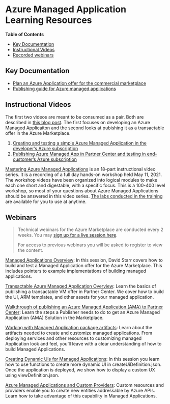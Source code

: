 # Azure Managed Application Learning Resources

**Table of Contents**

- [Key Documentation](#key-documentation)
- [Instructional Videos](#instructional-videos)
- [Recorded webinars](#webinars)

## Key Documentation

  - [Plan an Azure Application offer for the commercial marketplace](https://docs.microsoft.com/en-us/azure/marketplace/plan-azure-application-offer)
  - [Publishing guide for Azure managed applications](https://docs.microsoft.com/en-us/azure/marketplace/marketplace-managed-apps)
  
## Instructional Videos

The first two videos are meant to be consumed as a pair. Both are described in [this blog post](https://techcommunity.microsoft.com/t5/fasttrack-for-azure/simple-azure-managed-application-creating-testing-and-publishing/ba-p/2071773). The first focuses on developing an Azure Managed Applicaiton and the second looks at pubishing it as a transactable offer in the Azure Marketplace. 

1. [Creating and testing a simple Azure Managed Application in the developer’s Azure subscription](https://www.youtube.com/watch?v=eCGFmUirLGU)
2. [Publishing Azure Managed App in Partner Center and testing in end-customer’s Azure subscription](https://www.youtube.com/watch?v=3ODHzEjomro)

[Mastering Azure Managed Applications](https://www.youtube.com/playlist?list=PLmsFUfdnGr3xpz1Q1ExBxj2Dk_dWqzGB6) is an 18-part instructional video series. It is a recording of a full day hands-on workshop held May 11, 2021. The workshop videos have been organized into logical modules to make each one short and digestable, with a specific focus. This is a 100-400 level workshop, so most of your questions about Azure Managed Applications should be answered in this video series. [The labs conducted in the training](http://aka.ms/AMAWorkshopLabs) are available for you to use at anytime.

## Webinars

> Technical webinars for the Azure Marketplace are conducted every 2 weeks. You may [sign up for a live session here](https://microsoftcloudpartner.eventbuilder.com/MarketplaceDeveloperOfficeHours).
> 
> For access to previous webinars you will be asked to register to view the content.

[Managed Applications Overview](https://microsoftcloudpartner.eventbuilder.com/event/28512): In this session, David Starr covers how to build and test a Managed Application offer for the Azure Marketplace. This includes pointers to example implementations of building managed applications.

[Transactable Azure Managed Application Overview](https://microsoftcloudpartner.eventbuilder.com/event/40203):
Learn the basics of publishing a transactable VM offer in Partner Center. We cover how to build the UI, ARM templates, and other assets for your managed application.

[Walkthrough of publishing an Azure Managed Application (AMA) to Partner Center](https://microsoftcloudpartner.eventbuilder.com/event/42625):
Learn the steps a Publisher needs to do to get an Azure Managed Application (AMA) Solution in the Marketplace.


[Working with Managed Application package artifacts](https://microsoftcloudpartner.eventbuilder.com/event/43714):
Learn about the artifacts needed to create and customize managed applications. From deploying services and other resources to customizing managed Application look and feel, you’ll leave with a clear understanding of how to build Managed Applications.

[Creating Dynamic UIs for Managed Applications](https://microsoftcloudpartner.eventbuilder.com/event/38112): In this session you learn how to use functions to create more dynamic UI in createUiDefinition.json. Once the application is deployed, we show how to display a custom UX using viewDefinition.json.

[Azure Managed Applications and Custom Providers](https://microsoftcloudpartner.eventbuilder.com/event/43703):
Custom resources and providers enable you to create new entities addressable by Azure APIs. Learn how to take advantage of this capability in Managed Applications.